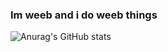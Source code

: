 ### Im weeb and i do weeb things

![Anurag's GitHub stats](https://github-readme-stats.vercel.app/api?username=Sukaato&count_private=true&show_icons=true&theme=tokyonight)
